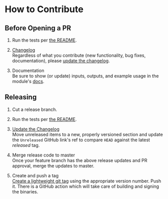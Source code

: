 <!---
Copyright (c) 2020 Vulcan, Inc.
All rights reserved.

This Source Code Form is subject to the terms of the Mozilla Public
License, v. 2.0. If a copy of the MPL was not distributed with this
file, You can obtain one at https://mozilla.org/MPL/2.0/.
-->


<!-- The two trailing spaces at the end of the numbered list items are there to force formatting. Please leave them alone. -->
# How to Contribute

## Before Opening a PR
1. Run the tests per [the README](./README.md#test-the-provider).

1. [Changelog](./CHANGELOG.md)  
  Regardless of what you contribute (new functionality, bug fixes, documentation), please [update the changelog](https://keepachangelog.com/en/1.0.0/#how).

1. Documentation  
  Be sure to show (or update) inputs, outputs, and example usage in the module's [docs](./docs).

## Releasing
1. Cut a release branch.

1. Run the tests per [the README](./README.md#test-the-provider).

1. [Update the Changelog](https://keepachangelog.com/en/1.0.0/#effort)  
  Move unreleased items to a new, properly versioned section and update the `Unreleased` GitHub link's ref to compare `HEAD` against the latest _released_ tag.

1. Merge release code to master  
  Once your feature branch has the above release updates and PR approval, merge the updates to master.

1. Create and push a tag  
  [Create a lightweight git tag](https://git-scm.com/book/en/v2/Git-Basics-Tagging) using the appropriate version number. Push it. There is a GitHub action which will take care of building and signing the binaries.
